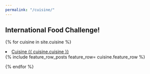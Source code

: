 ```yaml
---
permalink: "/cuisine/"
---
```



## International Food Challenge!

{% for cuisine in site.cuisine %}
  <li>
    <a class="post-link" href="{{ cuisine.url | prepend: site.baseurl }}">Cuisine {{ cuisine.cuisine }}</a>
  </li>
 {% include feature_row_posts feature_row= cuisine.feature_row %}

{% endfor %}


